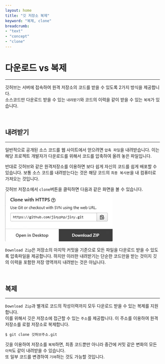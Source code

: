 ```yaml
---
layout: home
title: "깃 저장소 복제"
keyword: "복제, clone"
breadcrumb:
- "text"
- "concept"
- "clone"
---
```


# 다운로드 vs 복제
---
깃허브는 서버에 접속하여 원격 저장소의 코드를 받을 수 있도록 2가지 방식을 제공합니다.  
소스코드만 다운로드 받을 수 있는 `내려받기`와 코드의 이력을 같이 받을 수 있는 `복제`가 있습니다.  

<br>

## 내려받기
---
일반적으로 공개된 소스 코드를 웹 사이트에서 얻으려면 `압축 파일`을 내려받습니다. 
이는 해당 프로젝트 개발자가 다운로드를 위해서 코드를 압축하여 올려 놓은 파일입니다.

반대로 깃허브와 같은 원격저장소를 이용하면 보다 쉽게 자신의 코드를 쉽게 배포할 수 있습니다. 
보통 소스 코드를 내려받는다는 것은 해당 코드의 `최종 복사본`을 내 컴퓨터로 가져오는 것입니다.  

깃허브 저장소에서 `clone`버튼을 클릭하면 다음과 같은 화면을 볼 수 있습니다. 
![공개된_소스_코드의_최종_복사본_내려받기](./img/03-21.jpg) 

`Download Zip`은 저장소의 마지막 커밋을 기준으로 모든 파일을 다운로드 받을 수 있도록 압축파일을 제공합니다.
하지만 이러한 내려받기는 단순한 코드만을 받는 것이지 깃의 이력을 포함한 저장 영역까지 내려받는 것은 아닙니다.  

<br>

## 복제
---
`Download Zip`과 별개로 코드의 작성이력까지 모두 다운로드 받을 수 있는 복제를 지원합니다.  
이를 위해서 깃은 저장소에 접근할 수 있는 `주소`를 제공합니다. 이 주소를 이용하여 원격 저장소를 로컬 저장소로 복제합니다.

```
$ git clone 깃허브주소.git
```

깃을 이용하여 저장소를 `복제`하면, 최종 코드뿐만 아니라 중간에 커밋 같은 변화의 모든 `이력`도 같이 내려받을 수 있습니다.  
또 일부 코드를 변경하여 `기여`하는 것도 가능할 것입니다.  

<br>